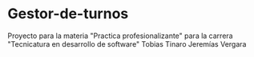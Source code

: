 # Gestor-de-turnos
Proyecto para la materia "Practica profesionalizante" para la carrera "Tecnicatura en desarrollo de software"
Tobias Tinaro
Jeremías Vergara
